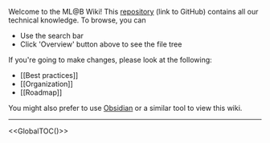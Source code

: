 Welcome to the ML@B Wiki! This [repository](https://github.com/mlberkeley/wiki) (link to GitHub) contains all our technical knowledge. To browse, you can

- Use the search bar
- Click 'Overview' button above to see the file tree

If you're going to make changes, please look at the following:

- [[Best practices]]
- [[Organization]]
- [[Roadmap]]

You might also prefer to use [Obsidian](https://obsidian.md) or a similar tool to view this wiki.

---

<<GlobalTOC()>>
